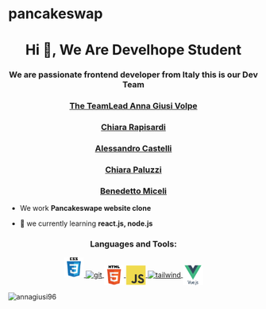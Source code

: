 # pancakeswap
<h1 align="center">Hi 👋, We Are Develhope Student</h1>
<h3 align="center">We are passionate frontend developer from Italy this is our Dev Team</h3>

<h3 align="center"><a href="https://github.com/Annagiusi96">The TeamLead Anna Giusi Volpe</a></h3>
<h3 align="center"><a href="https://github.com/chiaRapisar">Chiara Rapisardi</a></h3>
<h3 align="center"><a href="https://github.com/AlexCastels">Alessandro Castelli</a></h3>
<h3 align="center"><a href="https://github.com/paluzz34">Chiara Paluzzi</a></h3>
<h3 align="center"><a href="https://github.com/benni90100">Benedetto Miceli</a></h3>

- We work **Pancakeswape website clone**

- 🌱 we currently learning **react.js, node.js**


<p align="center">


<h3 align="center">Languages and Tools:</h3>
<p align="center"> <a href="https://www.w3schools.com/css/" target="_blank" rel="noreferrer"> <img src="https://raw.githubusercontent.com/devicons/devicon/master/icons/css3/css3-original-wordmark.svg" alt="css3" width="40" height="40"/> </a> <a href="https://git-scm.com/" target="_blank" rel="noreferrer"> <img src="https://www.vectorlogo.zone/logos/git-scm/git-scm-icon.svg" alt="git" align="center" width="40" height="40"/> </a> <a href="https://www.w3.org/html/" target="_blank" rel="noreferrer"> <img src="https://raw.githubusercontent.com/devicons/devicon/master/icons/html5/html5-original-wordmark.svg" alt="html5" width="40" height="40" align="center"/> </a> <a href="https://developer.mozilla.org/en-US/docs/Web/JavaScript" target="_blank" rel="noreferrer"> <img src="https://raw.githubusercontent.com/devicons/devicon/master/icons/javascript/javascript-original.svg" alt="javascript" align="center" width="40" height="40"/> </a> <a href="https://tailwindcss.com/" target="_blank" rel="noreferrer"> <img src="https://www.vectorlogo.zone/logos/tailwindcss/tailwindcss-icon.svg" align="center" alt="tailwind" width="40" height="40"/> </a> <a href="https://vuejs.org/" target="_blank" rel="noreferrer"> <img src="https://raw.githubusercontent.com/devicons/devicon/master/icons/vuejs/vuejs-original-wordmark.svg" alt="vuejs" width="40" align="center" height="40"/> </a> </p>

<p><img align="center" src="https://github-readme-stats.vercel.app/api/top-langs?username=annagiusi96&show_icons=true&locale=en&layout=compact" alt="annagiusi96" /></p>
